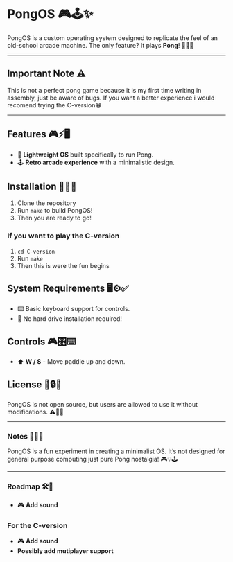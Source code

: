 
# PongOS 🎮🕹️✨

PongOS is a custom operating system designed to replicate the feel of an old-school arcade machine. The only feature? It plays **Pong**! 🏓🎉🔄

---

## Important Note ⚠️
This is not a perfect pong game because it is my first time writing in assembly, just be aware of bugs.
If you want a better experience i would recomend trying the C-version😁 

---

## Features 🎮⚡🖥️
- 🎯 **Lightweight OS** built specifically to run Pong.
- 🕹️ **Retro arcade experience** with a minimalistic design.

## Installation 💾🔧🚀
1. Clone the repository
2. Run `make` to build PongOS!
3. Then you are ready to go!
### If you want to play the C-version
1. `cd C-version`
2. Run `make`
3. Then this is were the fun begins
   

## System Requirements 🖥️⚙️✅
- ⌨️ Basic keyboard support for controls.
- 🚫 No hard drive installation required!

## Controls 🎮🎛️⌨️
- ⬆️ **W / S** - Move paddle up and down.

## License 📜🔒✅
PongOS is not open source, but users are allowed to use it without modifications. ⚠️📄✅

---

### Notes 📝🎶🏓
PongOS is a fun experiment in creating a minimalist OS. It’s not designed for general purpose computing just pure Pong nostalgia! 🎮💡🕹️

---

### Roadmap 🛠️🚀
- 🎮 **Add sound**
### For the C-version
- 🎮 **Add sound**
- **Possibly add mutiplayer support**


